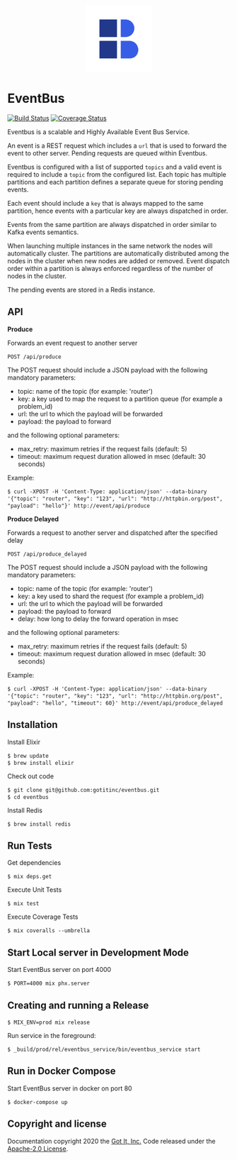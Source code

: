 <p align="center">
  <img src="https://raw.githubusercontent.com/gotitinc/eventbus/main/eventbus-logo-transparent.svg" alt="eventbus logo" width="150" height="150">
</p>

# EventBus

[![Build Status](https://travis-ci.org/gotitinc/eventbus.svg?branch=main)](https://travis-ci.org/gotitinc/eventbus)
[![Coverage Status](https://coveralls.io/repos/github/gotitinc/eventbus/badge.svg?branch=main)](https://coveralls.io/github/gotitinc/eventbus?branch=main)

Eventbus is a scalable and Highly Available Event Bus Service.

An event is a REST request which includes a `url` that is used to forward the event to other server.
Pending requests are queued within Eventbus.

Eventbus is configured with a list of supported `topics` and a valid event is required to include a `topic` from the configured list.
Each topic has multiple partitions and each partition defines a separate queue for storing pending events.

Each event should include a `key` that is always mapped to the same partition, hence events with a particular key are always dispatched in order.

Events from the same partition are always dispatched in order similar to Kafka events semantics.

When launching multiple instances in the same network the nodes will automatically cluster. The partitions are automatically distributed among the nodes in the cluster when new nodes are added or removed. Event dispatch order within a partition is always enforced regardless of the number of nodes in the cluster.

The pending events are stored in a Redis instance.

## API

**Produce**

Forwards an event request to another server

```
POST /api/produce
```

The POST request should include a JSON payload with the following mandatory parameters:

- topic: name of the topic (for example: 'router')
- key: a key used to map the request to a partition queue (for example a problem_id)
- url: the url to which the payload will be forwarded
- payload: the payload to forward

and the following optional parameters:
- max_retry: maximum retries if the request fails (default: 5)
- timeout: maximum request duration allowed in msec (default: 30 seconds)

Example:

```
$ curl -XPOST -H 'Content-Type: application/json' --data-binary '{"topic": "router", "key": "123", "url": "http://httpbin.org/post", "payload": "hello"}' http://event/api/produce
```

**Produce Delayed**

Forwards a request to another server and dispatched after the specified delay

```
POST /api/produce_delayed
```

The POST request should include a JSON payload with the following mandatory parameters:

- topic: name of the topic (for example: 'router')
- key: a key used to shard the request (for example a problem_id)
- url: the url to which the payload will be forwarded
- payload: the payload to forward
- delay: how long to delay the forward operation in msec

and the following optional parameters:
- max_retry: maximum retries if the request fails (default: 5)
- timeout: maximum request duration allowed in msec (default: 30 seconds)

Example:

```
$ curl -XPOST -H 'Content-Type: application/json' --data-binary '{"topic": "router", "key": "123", "url": "http://httpbin.org/post", "payload": "hello", "timeout": 60}' http://event/api/produce_delayed
```

## Installation

Install Elixir

```
$ brew update
$ brew install elixir
```

Check out code

```
$ git clone git@github.com:gotitinc/eventbus.git
$ cd eventbus
```

Install Redis

```
$ brew install redis
```

## Run Tests

Get dependencies

```
$ mix deps.get
```

Execute Unit Tests

```
$ mix test
```

Execute Coverage Tests

```
$ mix coveralls --umbrella
```

## Start Local server in Development Mode

Start EventBus server on port 4000

```
$ PORT=4000 mix phx.server
```

## Creating and running a Release

```
$ MIX_ENV=prod mix release
```

Run service in the foreground:

```
$ _build/prod/rel/eventbus_service/bin/eventbus_service start
```

## Run in Docker Compose

Start EventBus server in docker on port 80

```
$ docker-compose up
```

## Copyright and license

Documentation copyright 2020 the [Got It, Inc.](https://www.got-it.ai) Code released under the [Apache-2.0 License](https://github.com/gotitinc/eventbus/blob/master/LICENSE).

